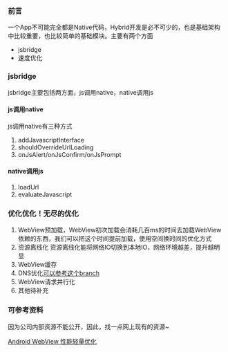 ### 前言

一个App不可能完全都是Native代码，Hybrid开发是必不可少的，也是基础架构中比较重要，也比较简单的基础模块。主要有两个方面

* jsbridge
* 速度优化

### jsbridge

jsbridge主要包括两方面，js调用native，native调用js

#### js调用native

js调用native有三种方式

1. addJavascriptInterface
2. shouldOverrideUrlLoading
3. onJsAlert/onJsConfirm/onJsPrompt

#### native调用js

1. loadUrl
2. evaluateJavascript

### 优化优化！无尽的优化

1. WebView预加载，WebView初次加载会消耗几百ms的时间去加载WebView依赖的东西，我们可以把这个时间提前加载，使用空间换时间的优化方式
2. 资源离线化 资源离线化能将网络IO切换到本地IO，网络环境越差，提升越明显
3. WebView缓存
4. DNS优化[可以参考这个branch](https://github.com/VIPKID-OpenSource/KIDDNS-Android/tree/webview_support)
5. WebView请求并行化
6. 其他待补充


### 可参考资料

因为公司内部资源不能公开，因此，找一点网上现有的资源~

[Android WebView 性能轻量优化](https://www.jianshu.com/p/39a9832847a6)